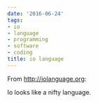 ```yaml
---
date: '2016-06-24'
tags:
- io
- language
- programming
- software
- coding
title: io language
---
```


From http://iolanguage.org:

Io looks like a nifty language.
